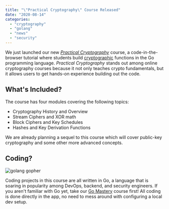 ```yaml
---
title: "\"Practical Cryptography\" Course Released"
date: "2020-08-14"
categories: 
  - "cryptography"
  - "golang"
  - "news"
  - "security"
---
```


We just launched our new _[Practical Cryptography](https://qvault.io/practical-cryptography-course/)_ course, a code-in-the-browser tutorial where students build [cryptographic](https://qvault.io/cryptography/what-is-cryptography/) functions in the Go programming language. _Practical Cryptography_ stands out among online cryptography courses because it not only teaches crypto fundamentals, but it allows users to get hands-on experience building out the code.

## What's Included?

The course has four modules covering the following topics:

- Cryptography History and Overview
- Stream Ciphers and XOR math
- Block Ciphers and Key Schedules
- Hashes and Key Derivation Functions

We are already planning a sequel to this course which will cover public-key cryptography and some other more advanced concepts.

## Coding?

![golang gopher](/img/go-300x157.png)

Coding projects in this course are all written in Go, a language that is soaring in popularity among DevOps, backend, and security engineers. If you aren't familiar with Go yet, take our [Go Mastery](https://qvault.io/go-mastery/) course first! All coding is done directly in the app, no need to mess around with configuring a local dev setup.
